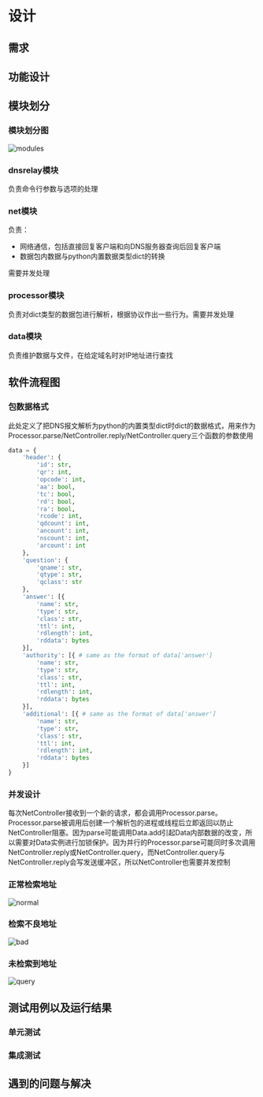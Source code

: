 # 设计

## 需求

## 功能设计

## 模块划分

### 模块划分图

![modules](img/modules.png)

### dnsrelay模块

负责命令行参数与选项的处理

### net模块

负责：
- 网络通信，包括直接回复客户端和向DNS服务器查询后回复客户端
- 数据包内数据与python内置数据类型dict的转换

需要并发处理

### processor模块

负责对dict类型的数据包进行解析，根据协议作出一些行为。需要并发处理

### data模块

负责维护数据与文件，在给定域名时对IP地址进行查找

## 软件流程图

### 包数据格式

此处定义了把DNS报文解析为python的内置类型dict时dict的数据格式，用来作为Processor.parse/NetController.reply/NetController.query三个函数的参数使用

```python
data = {
	'header': {
		'id': str,
		'qr': int,
		'opcode': int,
		'aa': bool,
		'tc': bool,
		'rd': bool,
		'ra': bool,
		'rcode': int,
		'qdcount': int,
		'ancount': int,
		'nscount': int,
		'arcount': int
	},
	'question': {
		'qname': str,
		'qtype': str,
		'qclass': str
	},
	'answer': [{
		'name': str,
		'type': str,
		'class': str,
		'ttl': int,
		'rdlength': int,
		'rddata': bytes
	}],
	'authority': [{ # same as the format of data['answer']
		'name': str,
		'type': str,
		'class': str,
		'ttl': int,
		'rdlength': int,
		'rddata': bytes
	}],
	'additional': [{ # same as the format of data['answer']
		'name': str,
		'type': str,
		'class': str,
		'ttl': int,
		'rdlength': int,
		'rddata': bytes
	}]
}
```

### 并发设计

每次NetController接收到一个新的请求，都会调用Processor.parse。Processor.parse被调用后创建一个解析包的进程或线程后立即返回以防止NetController阻塞。因为parse可能调用Data.add引起Data内部数据的改变，所以需要对Data实例进行加锁保护。因为并行的Processor.parse可能同时多次调用NetController.reply或NetController.query，而NetController.query与NetController.reply会写发送缓冲区，所以NetController也需要并发控制

### 正常检索地址

![normal](img/normal.png)

### 检索不良地址

![bad](img/bad.png)

### 未检索到地址

![query](img/query.png)

## 测试用例以及运行结果

### 单元测试

### 集成测试

## 遇到的问题与解决
